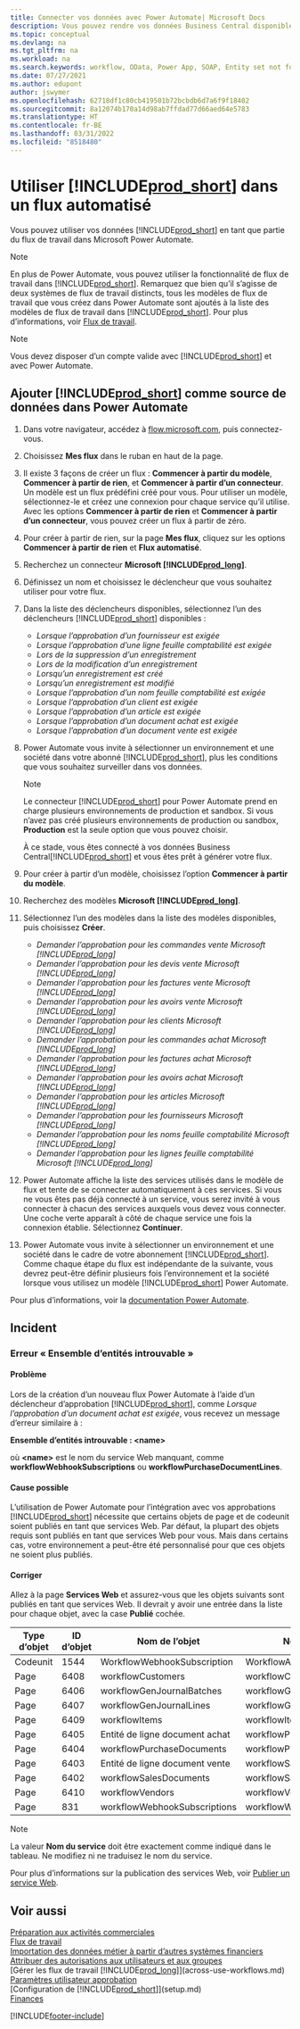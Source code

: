 ```yaml
---
title: Connecter vos données avec Power Automate| Microsoft Docs
description: Vous pouvez rendre vos données Business Central disponibles sous forme de source de données et spécifier une URL OData de vos services Web pour générer un flux de travail automatisé.
ms.topic: conceptual
ms.devlang: na
ms.tgt_pltfrm: na
ms.workload: na
ms.search.keywords: workflow, OData, Power App, SOAP, Entity set not found, workflowWebhookSubscriptions
ms.date: 07/27/2021
ms.author: edupont
author: jswymer
ms.openlocfilehash: 62718df1c80cb419501b72bcbdb6d7a6f9f18402
ms.sourcegitcommit: 8a12074b170a14d98ab7ffdad77d66aed64e5783
ms.translationtype: HT
ms.contentlocale: fr-BE
ms.lasthandoff: 03/31/2022
ms.locfileid: "8518480"
---
```

# <a name="use-prod_short-in-an-automated-workflow"></a>Utiliser [!INCLUDE[prod_short](includes/prod_short.md)] dans un flux automatisé

Vous pouvez utiliser vos données [!INCLUDE[prod_short](includes/prod_short.md)] en tant que partie du flux de travail dans Microsoft Power Automate.

> [!NOTE]
> En plus de Power Automate, vous pouvez utiliser la fonctionnalité de flux de travail dans [!INCLUDE[prod_short](includes/prod_short.md)]. Remarquez que bien qu’il s’agisse de deux systèmes de flux de travail distincts, tous les modèles de flux de travail que vous créez dans Power Automate sont ajoutés à la liste des modèles de flux de travail dans [!INCLUDE[prod_short](includes/prod_short.md)]. Pour plus d’informations, voir [Flux de travail](across-workflow.md).  

> [!NOTE]  
> Vous devez disposer d’un compte valide avec [!INCLUDE[prod_short](includes/prod_short.md)] et avec Power Automate.  

## <a name="add-prod_short-as-a-data-source-in-power-automate"></a>Ajouter [!INCLUDE[prod_short](includes/prod_short.md)] comme source de données dans Power Automate

1. Dans votre navigateur, accédez à [flow.microsoft.com](https://flow.microsoft.com), puis connectez-vous.
2. Choisissez **Mes flux** dans le ruban en haut de la page.
3. Il existe 3 façons de créer un flux : **Commencer à partir du modèle**, **Commencer à partir de rien**, et **Commencer à partir d’un connecteur**. Un modèle est un flux prédéfini créé pour vous. Pour utiliser un modèle, sélectionnez-le et créez une connexion pour chaque service qu’il utilise. Avec les options **Commencer à partir de rien** et **Commencer à partir d’un connecteur**, vous pouvez créer un flux à partir de zéro.
4. Pour créer à partir de rien, sur la page **Mes flux**, cliquez sur les options **Commencer à partir de rien** et **Flux automatisé**.
5. Recherchez un connecteur **Microsoft [!INCLUDE[prod_long](includes/prod_long.md)]**.
6. Définissez un nom et choisissez le déclencheur que vous souhaitez utiliser pour votre flux.
7. Dans la liste des déclencheurs disponibles, sélectionnez l’un des déclencheurs [!INCLUDE[prod_short](includes/prod_short.md)] disponibles :  

    - *Lorsque l’approbation d’un fournisseur est exigée*  
    - *Lorsque l’approbation d’une ligne feuille comptabilité est exigée* 
    - *Lors de la suppression d’un enregistrement*
    - *Lors de la modification d’un enregistrement*
    - *Lorsqu’un enregistrement est créé*
    - *Lorsqu’un enregistrement est modifié*
    - *Lorsque l’approbation d’un nom feuille comptabilité est exigée* 
    - *Lorsque l’approbation d’un client est exigée*
    - *Lorsque l’approbation d’un article est exigée*
    - *Lorsque l’approbation d’un document achat est exigée*
    - *Lorsque l’approbation d’un document vente est exigée*

8. Power Automate vous invite à sélectionner un environnement et une société dans votre abonné [!INCLUDE[prod_short](includes/prod_short.md)], plus les conditions que vous souhaitez surveiller dans vos données.

    > [!NOTE]
    > Le connecteur [!INCLUDE[prod_short](includes/prod_short.md)] pour Power Automate prend en charge plusieurs environnements de production et sandbox. Si vous n’avez pas créé plusieurs environnements de production ou sandbox, **Production** est la seule option que vous pouvez choisir.  

    À ce stade, vous êtes connecté à vos données Business Central[!INCLUDE[prod_short](includes/prod_short.md)] et vous êtes prêt à générer votre flux.

9. Pour créer à partir d’un modèle, choisissez l’option **Commencer à partir du modèle**.
10. Recherchez des modèles **Microsoft [!INCLUDE[prod_long](includes/prod_long.md)]**.
11. Sélectionnez l’un des modèles dans la liste des modèles disponibles, puis choisissez **Créer**.  

    - *Demander l’approbation pour les commandes vente Microsoft [!INCLUDE[prod_long](includes/prod_long.md)]*
    - *Demander l’approbation pour les devis vente Microsoft [!INCLUDE[prod_long](includes/prod_long.md)]*
    - *Demander l’approbation pour les factures vente Microsoft [!INCLUDE[prod_long](includes/prod_long.md)]*
    - *Demander l’approbation pour les avoirs vente Microsoft [!INCLUDE[prod_long](includes/prod_long.md)]*
    - *Demander l’approbation pour les clients Microsoft [!INCLUDE[prod_long](includes/prod_long.md)]*
    - *Demander l’approbation pour les commandes achat Microsoft [!INCLUDE[prod_long](includes/prod_long.md)]*
    - *Demander l’approbation pour les factures achat Microsoft [!INCLUDE[prod_long](includes/prod_long.md)]*
    - *Demander l’approbation pour les avoirs achat Microsoft [!INCLUDE[prod_long](includes/prod_long.md)]*  
    - *Demander l’approbation pour les articles Microsoft [!INCLUDE[prod_long](includes/prod_long.md)]*
    - *Demander l’approbation pour les fournisseurs Microsoft [!INCLUDE[prod_long](includes/prod_long.md)]*
    - *Demander l’approbation pour les noms feuille comptabilité Microsoft [!INCLUDE[prod_long](includes/prod_long.md)]*  
    - *Demander l’approbation pour les lignes feuille comptabilité Microsoft [!INCLUDE[prod_long](includes/prod_long.md)]*
12. Power Automate affiche la liste des services utilisés dans le modèle de flux et tente de se connecter automatiquement à ces services. Si vous ne vous êtes pas déjà connecté à un service, vous serez invité à vous connecter à chacun des services auxquels vous devez vous connecter. Une coche verte apparaît à côté de chaque service une fois la connexion établie. Sélectionnez **Continuer**.
13. Power Automate vous invite à sélectionner un environnement et une société dans le cadre de votre abonnement [!INCLUDE[prod_short](includes/prod_short.md)]. Comme chaque étape du flux est indépendante de la suivante, vous devrez peut-être définir plusieurs fois l’environnement et la société lorsque vous utilisez un modèle [!INCLUDE[prod_short](includes/prod_short.md)] Power Automate.

Pour plus d’informations, voir la [documentation Power Automate](/power-automate/getting-started).

## <a name="troubleshooting"></a>Incident

### <a name="entity-set-not-found-error"></a>Erreur « Ensemble d’entités introuvable »

#### <a name="problem"></a>Problème

Lors de la création d’un nouveau flux Power Automate à l’aide d’un déclencheur d’approbation [!INCLUDE[prod_short](includes/prod_short.md)], comme *Lorsque l’approbation d’un document achat est exigée*, vous recevez un message d’erreur similaire à :

**Ensemble d’entités introuvable : \<name\>**

où **\<name\>** est le nom du service Web manquant, comme **workflowWebhookSubscriptions** ou **workflowPurchaseDocumentLines**.

#### <a name="possible-cause"></a>Cause possible

L’utilisation de Power Automate pour l’intégration avec vos approbations [!INCLUDE[prod_short](includes/prod_short.md)] nécessite que certains objets de page et de codeunit soient publiés en tant que services Web. Par défaut, la plupart des objets requis sont publiés en tant que services Web pour vous. Mais dans certains cas, votre environnement a peut-être été personnalisé pour que ces objets ne soient plus publiés.

#### <a name="fix"></a>Corriger

Allez à la page **Services Web** et assurez-vous que les objets suivants sont publiés en tant que services Web. Il devrait y avoir une entrée dans la liste pour chaque objet, avec la case **Publié** cochée. 

|Type d’objet|ID d’objet|Nom de l’objet|Nom du service|
|-----------|---------|-----------|------------|
|Codeunit|  1544    |WorkflowWebhookSubscription|WorkflowActionResponse|
|Page|  6408|   workflowCustomers|  workflowCustomers|
|Page   |6406   |workflowGenJournalBatches| workflowGenJournalBatches|
|Page   |6407   |workflowGenJournalLines|workflowGenJournalLines|
|Page   |6409   |workflowItems| workflowItems|
|Page   |6405   |Entité de ligne document achat|workflowPurchaseDocumentLines|
|Page|  6404    |workflowPurchaseDocuments| workflowPurchaseDocuments|
|Page|  6403    |Entité de ligne document vente |workflowSalesDocumentLines|
|Page|  6402|   workflowSalesDocuments| workflowSalesDocuments|
|Page|  6410    |workflowVendors|   workflowVendors|
|Page|  831 |workflowWebhookSubscriptions|  workflowWebhookSubscriptions|

> [!NOTE]
> La valeur **Nom du service** doit être exactement comme indiqué dans le tableau. Ne modifiez ni ne traduisez le nom du service.

Pour plus d’informations sur la publication des services Web, voir [Publier un service Web](across-how-publish-web-service.md).

## <a name="see-also"></a>Voir aussi

[Préparation aux activités commerciales](ui-get-ready-business.md)  
[Flux de travail](across-workflow.md)  
[Importation des données métier à partir d’autres systèmes financiers](across-import-data-configuration-packages.md)  
[Attribuer des autorisations aux utilisateurs et aux groupes](ui-define-granular-permissions.md)  
[Gérer les flux de travail [!INCLUDE[prod_long](includes/prod_long.md)]](across-use-workflows.md)  
[Paramètres utilisateur approbation](across-how-to-set-up-approval-users.md)  
[Configuration de [!INCLUDE[prod_short](includes/prod_short.md)]](setup.md)  
[Finances](finance.md)  


[!INCLUDE[footer-include](includes/footer-banner.md)]